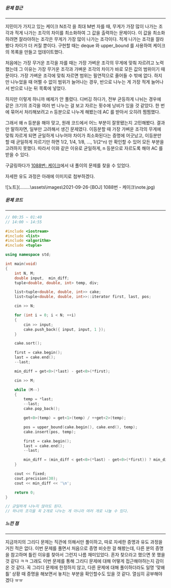 <h5>문제 접근</h5>


***

지민이가 가지고 있는 케이크 N조각 을 최대 M번 자를 때, 무게가 가장 많이 나가는 조각과 적게 나가는 조각의 차이를 최소화하여 그 값을 출력하는 문제이다. 이 값을 최소화하려면 잘라야하는 조각은 무게가 가장 많이 나가는 조각이다. 적게 나가는 조각을 잘라봤다 차이가 더 커질 뿐이다. 구현할 때는 deque 와 upper_bound 를 사용하여 케이크의 목록을 만들고 업데이트했다. 

처음에는 가장 무거운 조각을 자를 때는 가장 가벼운 조각의 무게에 맞춰 자르려고 노력했는데 그 이유는 가장 무거운 조각과 가벼운 조각의 차이가 바로 모든 값의 범위이기 때문이다. 가장 가벼운 조각에 맞춰 자르면 범위는 필연적으로 줄어들 수 밖에 없다. 하지만 나누었을 때 어쩔 수 없이 범위가 늘어나는 경우, 반으로 나누는 게 가장 적게 늘어나서 반으로 나눈 뒤 목록에 넣었다. 

하지만 이렇게 하니까 예제가 안 풀렸다. 디버깅 하다가, 전부 균등하게 나뉘는 경우에 같은 크기의 조각을 여러 번 나누는 걸 보고 자르는 횟수에 낭비가 있을 것 같았다. 한 번에 묶어서 처리해보려고 n 등분으로 나누게 해봤는데 AC 를 받아서 오히려 찜찜했다.

그래서 왜 n 등분을 해야 맞고, 원래 코드에서 어느 부분이 잘못됐는지 고민해봤다.  결과만 말하자면, 일부만 고려해서 생긴 문제였다. 이등분할 때 가장 가벼운 조각의 무게에 맞춰 자르게 되면 균일하게 나누어야 차이가 최소화된다는 증명에 어긋났고, 이등분만 할 때 균일하게 자르기만 하면 1/2, 1/4, 1/8, ..., 1/(2^n) 만 확인할 수 있어 모든 부분을 고려하지 못했다. 따라서 이와 같은 이유로 균일하게, n 등분으로 자르도록 해야 AC 를 받을 수 있다.

구글링하다가 [1088번: 케이크](https://blog.naver.com/PostView.naver?blogId=jinhan814&logNo=222225280246&parentCategoryNo=52&categoryNo=11&viewDate=&isShowPopularPosts=false&from=postView)에서 내 풀이의 문제를 찾을 수 있었다.

자세한 유도 과정은 아래에 이미지로 첨부하겠다.

![노트](..\..\..\..\assets\images\2021-09-26-[BOJ] 1088번 - 케이크\note.jpg)



<h5>문제 코드</h5>


***

```C++
// 00:35 ~ 01:40
// 14:00 ~ 14:55

#include <iostream>
#include <list>
#include <algorithm>
#include <tuple>

using namespace std;

int main(void)
{
	int N, M;
	double input,  min_diff;
	tuple<double, double, int> temp, div;

	list<tuple<double, double, int>> cake;
	list<tuple<double, double, int>>::iterator first, last, pos;

	cin >> N;

	for (int i = 0; i < N; ++i)
	{
		cin >> input;
		cake.push_back({ input, input, 1 });
	}

	cake.sort();

	first = cake.begin();
	last = cake.end();
	--last;

	min_diff = get<0>(*last) - get<0>(*first);

	cin >> M;

	while (M--)
	{
		temp = *last;
		--last;
		cake.pop_back();

		get<0>(temp) = get<1>(temp) / ++get<2>(temp);

		pos = upper_bound(cake.begin(), cake.end(), temp);
		cake.insert(pos, temp);

		first = cake.begin();
		last = cake.end();
		--last;

		min_diff = (min_diff < get<0>(*last) - get<0>(*first)) ? min_diff : get<0>(*last) - get<0>(*first);
	}

	cout << fixed;
	cout.precision(30);
	cout << min_diff << '\n';

	return 0;
}

// 균일하게 나누지 않아도 된다.
// 하나의 조각을 꼭 2개로 나누는 게 아니라 여러 개로 나눌 수 있다.
```



<h5> 느낀 점</h5>


***

지금까지의 그리디 문제는 직관에 의해서만 풀이하고, 따로 자세한 증명과 유도 과정을 거친 적은 없다. 이번 문제를 풀면서 처음으로 증명 비슷한 걸 해봤는데, 다른 분의 증명을 참고하며 틀린 이유를 찾아서 그런지 나름 재미있었다. 혼자 찾으라고 했으면 못 했을 것 같다 ㅋㅋ 그래도 이번 문제를 통해 그리디 문제에 대해 어떻게 접근해야하는지 감이 온 것 같다. 꼭 그리디 문제에 한정하지 않고, 다른 문제에 대해 풀이하더라도 일명 '맞왜틀' 상황 때 증명을 해보면서 놓치는 부분을 확인할수도 있을 것 같다. 열심히 공부해야겠다 ㅠㅠ

